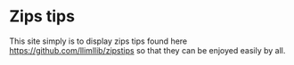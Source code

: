 # Zips tips
This site simply is to display zips tips found here https://github.com/llimllib/zipstips so that they can be enjoyed easily by all.
